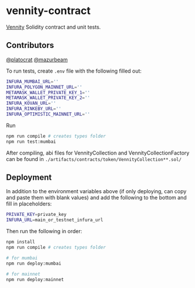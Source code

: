 # vennity-contract

[Vennity](https://vennity.co) Solidity contract and unit tests.

## Contributors
[@platocrat](https://github.com/platocrat)
[@mazurbeam](https://github.com/mazurbeam)


To run tests, create  `.env` file with the following filled out:
```bash
INFURA_MUMBAI_URL=''
INFURA_POLYGON_MAINNET_URL=''
METAMASK_WALLET_PRIVATE_KEY_1=''
METAMASK_WALLET_PRIVATE_KEY_2=''
INFURA_KOVAN_URL=''
INFURA_RINKEBY_URL=''
INFURA_OPTIMISTIC_MAINNET_URL=''
```

Run 
```bash
npm run compile # creates types folder
npm run test:mumbai
```

After compiling, abi files for VennityCollection and VennityCollectionFactory can be found in `./artifacts/contracts/token/VennityCollection**.sol/`


## Deployment

In addition to the environment variables above (if only deploying, can copy and paste them with blank values) and add the following to the bottom and fill in placeholders:
```bash
PRIVATE_KEY=private_key
INFURA_URL=main_or_testnet_infura_url
```

Then run the following in order:
```bash
npm install
npm run compile # creates types folder

# for mumbai
npm run deploy:mumbai

# for mainnet
npm run deploy:mainnet
```
